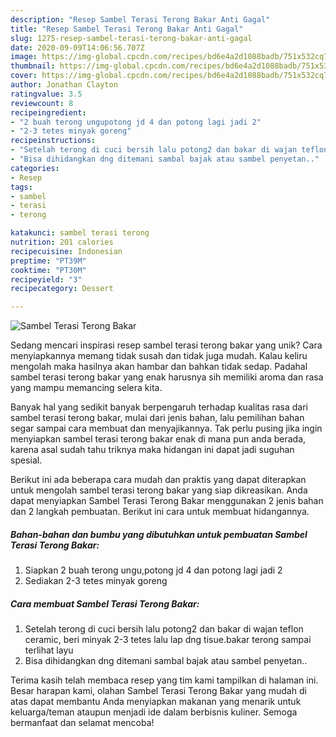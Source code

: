 ```yaml
---
description: "Resep Sambel Terasi Terong Bakar Anti Gagal"
title: "Resep Sambel Terasi Terong Bakar Anti Gagal"
slug: 1275-resep-sambel-terasi-terong-bakar-anti-gagal
date: 2020-09-09T14:06:56.707Z
image: https://img-global.cpcdn.com/recipes/bd6e4a2d1088badb/751x532cq70/sambel-terasi-terong-bakar-foto-resep-utama.jpg
thumbnail: https://img-global.cpcdn.com/recipes/bd6e4a2d1088badb/751x532cq70/sambel-terasi-terong-bakar-foto-resep-utama.jpg
cover: https://img-global.cpcdn.com/recipes/bd6e4a2d1088badb/751x532cq70/sambel-terasi-terong-bakar-foto-resep-utama.jpg
author: Jonathan Clayton
ratingvalue: 3.5
reviewcount: 8
recipeingredient:
- "2 buah terong ungupotong jd 4 dan potong lagi jadi 2"
- "2-3 tetes minyak goreng"
recipeinstructions:
- "Setelah terong di cuci bersih lalu potong2 dan bakar di wajan teflon ceramic, beri minyak 2-3 tetes lalu lap dng tisue.bakar terong sampai terlihat layu"
- "Bisa dihidangkan dng ditemani sambal bajak atau sambel penyetan.."
categories:
- Resep
tags:
- sambel
- terasi
- terong

katakunci: sambel terasi terong 
nutrition: 201 calories
recipecuisine: Indonesian
preptime: "PT39M"
cooktime: "PT30M"
recipeyield: "3"
recipecategory: Dessert

---
```



![Sambel Terasi Terong Bakar](https://img-global.cpcdn.com/recipes/bd6e4a2d1088badb/751x532cq70/sambel-terasi-terong-bakar-foto-resep-utama.jpg)

Sedang mencari inspirasi resep sambel terasi terong bakar yang unik? Cara menyiapkannya memang tidak susah dan tidak juga mudah. Kalau keliru mengolah maka hasilnya akan hambar dan bahkan tidak sedap. Padahal sambel terasi terong bakar yang enak harusnya sih memiliki aroma dan rasa yang mampu memancing selera kita.



Banyak hal yang sedikit banyak berpengaruh terhadap kualitas rasa dari sambel terasi terong bakar, mulai dari jenis bahan, lalu pemilihan bahan segar sampai cara membuat dan menyajikannya. Tak perlu pusing jika ingin menyiapkan sambel terasi terong bakar enak di mana pun anda berada, karena asal sudah tahu triknya maka hidangan ini dapat jadi suguhan spesial.


Berikut ini ada beberapa cara mudah dan praktis yang dapat diterapkan untuk mengolah sambel terasi terong bakar yang siap dikreasikan. Anda dapat menyiapkan Sambel Terasi Terong Bakar menggunakan 2 jenis bahan dan 2 langkah pembuatan. Berikut ini cara untuk membuat hidangannya.

<!--inarticleads1-->

##### Bahan-bahan dan bumbu yang dibutuhkan untuk pembuatan Sambel Terasi Terong Bakar:

1. Siapkan 2 buah terong ungu,potong jd 4 dan potong lagi jadi 2
1. Sediakan 2-3 tetes minyak goreng




<!--inarticleads2-->

##### Cara membuat Sambel Terasi Terong Bakar:

1. Setelah terong di cuci bersih lalu potong2 dan bakar di wajan teflon ceramic, beri minyak 2-3 tetes lalu lap dng tisue.bakar terong sampai terlihat layu
1. Bisa dihidangkan dng ditemani sambal bajak atau sambel penyetan..




Terima kasih telah membaca resep yang tim kami tampilkan di halaman ini. Besar harapan kami, olahan Sambel Terasi Terong Bakar yang mudah di atas dapat membantu Anda menyiapkan makanan yang menarik untuk keluarga/teman ataupun menjadi ide dalam berbisnis kuliner. Semoga bermanfaat dan selamat mencoba!
